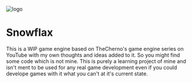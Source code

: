 ![logo](https://github.com/user-attachments/assets/0718c7d1-599c-4113-b644-642d531b1c66)

# Snowflax
This is a WIP game engine based on TheCherno's game engine series on YouTube with my own thoughts and ideas added to it. So you might find some code which is not mine. This is purely a learning project of mine and isn't ment to be used for any real game development even if you could develope games with it what you can't at it's current state.
